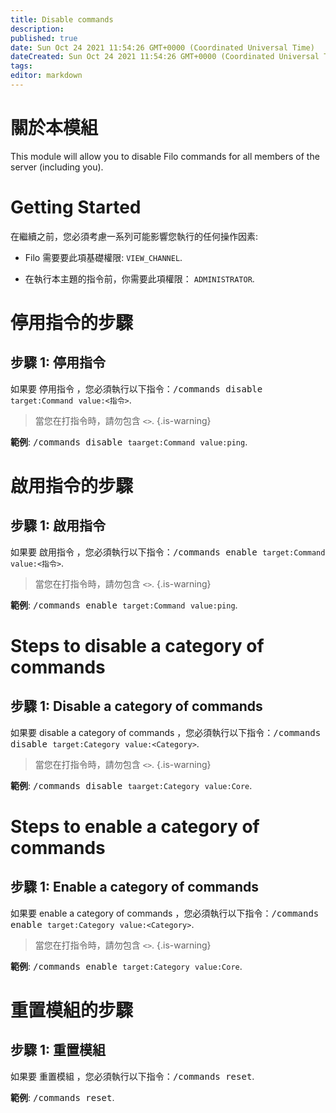 ```yaml
---
title: Disable commands
description:
published: true
date: Sun Oct 24 2021 11:54:26 GMT+0000 (Coordinated Universal Time)
dateCreated: Sun Oct 24 2021 11:54:26 GMT+0000 (Coordinated Universal Time)
tags:
editor: markdown
---
```


# 關於本模組

This module will allow you to disable Filo commands for all members of the server (including you).

# Getting Started

在繼續之前，您必須考慮一系列可能影響您執行的任何操作因素:

- Filo 需要要此項基礎權限: ``VIEW_CHANNEL``.

- 在執行本主題的指令前，你需要此項權限： ``ADMINISTRATOR``.

# 停用指令的步驟

## **步驟 1**: 停用指令

如果要 停用指令 ，您必須執行以下指令：<kbd>/commands disable ``target:Command`` ``value:<指令>``</kbd>.

> 當您在打指令時，請勿包含 ``<>``.
{.is-warning}

**範例**: <kbd>/commands disable ``taarget:Command`` ``value:ping``</kbd>.

# 啟用指令的步驟

## **步驟 1**: 啟用指令

如果要 啟用指令 ，您必須執行以下指令：<kbd>/commands enable ``target:Command`` ``value:<指令>``</kbd>.

> 當您在打指令時，請勿包含 ``<>``.
{.is-warning}

**範例**: <kbd>/commands enable ``target:Command`` ``value:ping``</kbd>.

# Steps to disable a category of commands

## **步驟 1**: Disable a category of commands

如果要 disable a category of commands ，您必須執行以下指令：<kbd>/commands disable ``target:Category`` ``value:<Category>``</kbd>.

> 當您在打指令時，請勿包含 ``<>``.
{.is-warning}

**範例**: <kbd>/commands disable ``taarget:Category`` ``value:Core``</kbd>.

# Steps to enable a category of commands

## **步驟 1**: Enable a category of commands

如果要 enable a category of commands ，您必須執行以下指令：<kbd>/commands enable ``target:Category`` ``value:<Category>``</kbd>.

> 當您在打指令時，請勿包含 ``<>``.
{.is-warning}

**範例**: <kbd>/commands enable ``target:Category`` ``value:Core``</kbd>.

# 重置模組的步驟

## **步驟 1**: 重置模組

如果要 重置模組 ，您必須執行以下指令：<kbd>/commands reset</kbd>.

**範例**: <kbd>/commands reset</kbd>.